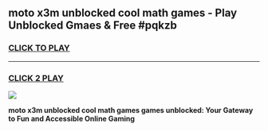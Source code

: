 
## moto x3m unblocked cool math games - Play Unblocked Gmaes & Free #pqkzb
<h3>
<a href="https://news.freeplayer.one?title=moto_x3m_unblocked_cool_math_games&ref=03M">CLICK TO PLAY</a></h3>
<hr>

<h3>
<a href="https://news.freeplayer.one?title=moto_x3m_unblocked_cool_math_games&ref=03M">CLICK 2 PLAY</a>
  
</h3>

<a href="https://news.freeplayer.one?title=moto_x3m_unblocked_cool_math_games&ref=03M"><img src="https://clearcache.store/games.png"></a>


**moto x3m unblocked cool math games games unblocked: Your Gateway to Fun and Accessible Online Gaming**
